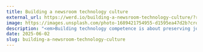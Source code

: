 ```yaml
---
title: Building a newsroom technology culture
external_url: https://werd.io/building-a-newsroom-technology-culture/?ref=krabf.com
image: https://images.unsplash.com/photo-1689421754955-d1595ea47d2b?crop=entropy&cs=tinysrgb&fit=max&fm=jpg&ixid=M3wxMTc3M3wwfDF8c2VhcmNofDM3fHxuZXdzJTIwd2Vic2l0ZXxlbnwwfHx8fDE3NDk2OTQxMzB8MA&ixlib=rb-4.1.0&q=80&w=2000
description: "<em>Building technology competence is about preserving journalism’s essential role in democracy: when newsrooms take control of their technological destiny, they’re better positioned to serve their communities, protect their sources, and maintain the editorial independence that makes accountability journalism possible.</em>"
date: 2025-06-02
slug: building-a-newsroom-technology-culture
---
```

